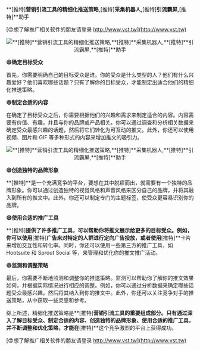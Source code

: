 **[推特]**营销引流工具的精细化推送策略,**[推特]**采集机器人,**[推特]**引流霸屏,**[推特]**助手

[😍想了解推广相关软件的朋友请登录 http://www.vst.tw](http://www.vst.tw)

 <center><img src="https://vst.tw/MP4/tuiguang/png/6.png" alt="**[推特]**营销引流工具的精细化推送策略,**[推特]**采集机器人,**[推特]**引流霸屏,**[推特]**助手"></center>

**😄确定目标受众**

首先，你需要明确自己的目标受众是谁。你的受众是什么类型的人？他们有什么兴趣爱好？他们喜欢哪些话题？只有了解你的目标受众，才能制定出适合他们的精细化推送策略。

**😄制定合适的内容**

在确定了目标受众之后，你需要根据他们的兴趣和需求来制定适合的内容。内容需要有价值、有趣，并且与你的品牌或产品相关。你可以通过调查和分析相关数据来确定受众最感兴趣的话题，然后将它们转化为可互动的推文。此外，你还可以使用视频、图片和 GIF 等多种形式的内容来增加推文的吸引力。

 <center><img src="https://vst.tw/MP4/tuiguang/png/8.png" alt="**[推特]**营销引流工具的精细化推送策略,**[推特]**采集机器人,**[推特]**引流霸屏,**[推特]**助手"></center>

**😄创造独特的品牌形象**

**[推特]**是一个充满竞争的平台，要想在其中脱颖而出，就需要有一个独特的品牌形象。你可以通过创造独特的视觉风格和声音风格来区分自己的品牌，并将其融入到所有的推文中。此外，你还可以制定专门的主题标签，使受众更容易识别你的品牌。

**😄使用合适的推广工具**

**[推特]**提供了许多推广工具，可以帮助你将推文展示给更多的目标受众。例如，你可以使用**[推特]**广告来对特定的人群进行定向广告投放，或者使用**[推特]**卡片来增加交互性和转化率。同时，你还可以使用一些第三方的推广工具，如 Hootsuite 和 Sprout Social 等，来管理和优化你的推文推广活动。

**😄监测和调整策略**

最后，你需要不断地监测和调整你的推送策略。监测可以帮助你了解你的推文效果如何，并根据实际情况进行相应的调整。例如，你可以通过分析数据来确定哪些话题受众最感兴趣，然后将其纳入到你的推文中。此外，你还可以关注竞争对手的推送策略，从中获取一些灵感和参考。

综上所述，精细化推送策略是**[推特]**营销引流工具的重要组成部分。只有通过深入了解目标受众、制定合适的内容、创造独特的品牌形象、使用合适的推广工具，并不断调整和优化策略，才能在**[推特]**这个竞争激烈的平台上获得成功。

[😍想了解推广相关软件的朋友请登录 http://www.vst.tw](http://www.vst.tw)



